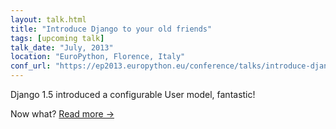 ```yaml
---
layout: talk.html
title: "Introduce Django to your old friends"
tags: [upcoming talk]
talk_date: "July, 2013"
location: "EuroPython, Florence, Italy"
conf_url: "https://ep2013.europython.eu/conference/talks/introduce-django-to-your-old-friends"
---
```


Django 1.5 introduced a configurable User model, fantastic! 

Now what? <a href="https://ep2013.europython.eu/conference/talks/introduce-django-to-your-old-friends" class='more-link'>Read more &rarr;</a>
